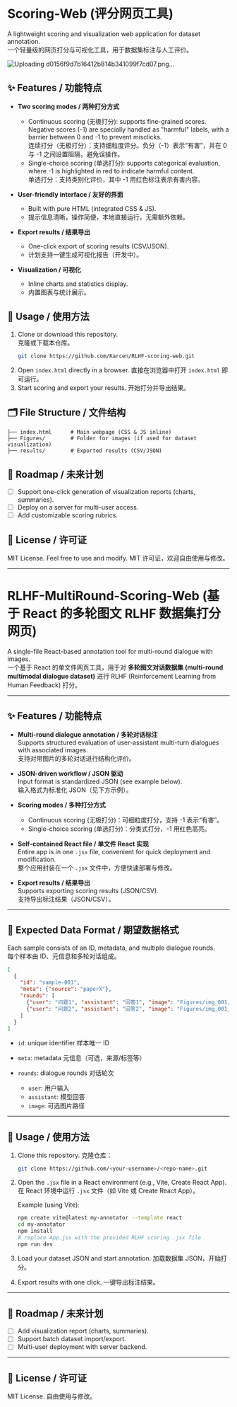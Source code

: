 # Scoring-Web (评分网页工具)

A lightweight scoring and visualization web application for dataset annotation.  
一个轻量级的网页打分与可视化工具，用于数据集标注与人工评价。  

![Uploading d0156f9d7b16412b814b341099f7cd07.png…]()


## ✨ Features / 功能特点
- **Two scoring modes / 两种打分方式**  
  - Continuous scoring (无极打分): supports fine-grained scores. Negative scores (-1) are specially handled as "harmful" labels, with a barrier between 0 and -1 to prevent misclicks.  
    连续打分（无极打分）：支持细粒度评分。负分（-1）表示“有害”，并在 0 与 -1 之间设置阻隔，避免误操作。  
  - Single-choice scoring (单选打分): supports categorical evaluation, where -1 is highlighted in red to indicate harmful content.  
    单选打分：支持类别化评价，其中 -1 用红色标注表示有害内容。  

- **User-friendly interface / 友好的界面**  
  - Built with pure HTML (integrated CSS & JS).  
  - 提示信息清晰，操作简便，本地直接运行，无需额外依赖。  

- **Export results / 结果导出**  
  - One-click export of scoring results (CSV/JSON).  
  - 计划支持一键生成可视化报告（开发中）。  

- **Visualization / 可视化**  
  - Inline charts and statistics display.  
  - 内置图表与统计展示。  

## 🚀 Usage / 使用方法
1. Clone or download this repository.  
   克隆或下载本仓库。  
   ```bash
   git clone https://github.com/Karcen/RLHF-scoring-web.git
2. Open `index.html` directly in a browser.
   直接在浏览器中打开 `index.html` 即可运行。
3. Start scoring and export your results.
   开始打分并导出结果。

## 🗂 File Structure / 文件结构

```
├── index.html      # Main webpage (CSS & JS inline)
├── Figures/        # Folder for images (if used for dataset visualization)
├── results/        # Exported results (CSV/JSON)
```

## 📌 Roadmap / 未来计划

* [ ] Support one-click generation of visualization reports (charts, summaries).
* [ ] Deploy on a server for multi-user access.
* [ ] Add customizable scoring rubrics.

## 📜 License / 许可证

MIT License. Feel free to use and modify.
MIT 许可证，欢迎自由使用与修改。

---


# RLHF-MultiRound-Scoring-Web (基于 React 的多轮图文 RLHF 数据集打分网页)

A single-file React-based annotation tool for multi-round dialogue with images.  
一个基于 React 的单文件网页工具，用于对 **多轮图文对话数据集 (multi-round multimodal dialogue dataset)** 进行 RLHF (Reinforcement Learning from Human Feedback) 打分。  

---

## ✨ Features / 功能特点
- **Multi-round dialogue annotation / 多轮对话标注**  
  Supports structured evaluation of user-assistant multi-turn dialogues with associated images.  
  支持对带图片的多轮对话进行结构化评价。  

- **JSON-driven workflow / JSON 驱动**  
  Input format is standardized JSON (see example below).  
  输入格式为标准化 JSON（见下方示例）。  

- **Scoring modes / 多种打分方式**  
  - Continuous scoring (无极打分)：可细粒度打分，支持 -1 表示“有害”。  
  - Single-choice scoring (单选打分)：分类式打分，-1 用红色高亮。  

- **Self-contained React file / 单文件 React 实现**  
  Entire app is in one `.jsx` file, convenient for quick deployment and modification.  
  整个应用封装在一个 `.jsx` 文件中，方便快速部署与修改。  

- **Export results / 结果导出**  
  Supports exporting scoring results (JSON/CSV).  
  支持导出标注结果（JSON/CSV）。  

---

## 📂 Expected Data Format / 期望数据格式
Each sample consists of an ID, metadata, and multiple dialogue rounds.  
每个样本由 ID、元信息和多轮对话组成。  

```json
[
  {
    "id": "sample-001",
    "meta": {"source": "paperX"},
    "rounds": [
      {"user": "问题1", "assistant": "回答1", "image": "Figures/img_001.png"},
      {"user": "问题2", "assistant": "回答2", "image": "Figures/img_001_b.png"}
    ]
  }
]
````

* `id`: unique identifier 样本唯一 ID
* `meta`: metadata 元信息（可选，来源/标签等）
* `rounds`: dialogue rounds 对话轮次

  * `user`: 用户输入
  * `assistant`: 模型回答
  * `image`: 可选图片路径

---

## 🚀 Usage / 使用方法

1. Clone this repository.
   克隆仓库：

   ```bash
   git clone https://github.com/<your-username>/<repo-name>.git
   ```

2. Open the `.jsx` file in a React environment (e.g., Vite, Create React App).
   在 React 环境中运行 `.jsx` 文件（如 Vite 或 Create React App）。

   Example (using Vite):

   ```bash
   npm create vite@latest my-annotator --template react
   cd my-annotator
   npm install
   # replace App.jsx with the provided RLHF scoring .jsx file
   npm run dev
   ```

3. Load your dataset JSON and start annotation.
   加载数据集 JSON，开始打分。

4. Export results with one click.
   一键导出标注结果。

---

## 📌 Roadmap / 未来计划

* [ ] Add visualization report (charts, summaries).
* [ ] Support batch dataset import/export.
* [ ] Multi-user deployment with server backend.

---

## 📜 License / 许可证

MIT License.
自由使用与修改。
